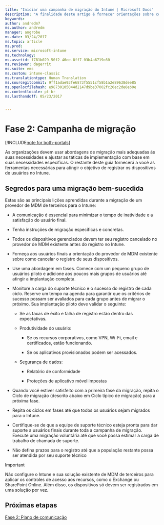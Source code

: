 ```yaml
---
title: "Iniciar uma campanha de migração do Intune | Microsoft Docs"
description: "A finalidade deste artigo é fornecer orientações sobre como iniciar uma campanha de migração."
keywords: 
author: andredm7
ms.author: andredm
manager: angrobe
ms.date: 03/24/2017
ms.topic: article
ms.prod: 
ms.service: microsoft-intune
ms.technology: 
ms.assetid: f781b029-50f2-46ee-8ff7-03b4a6719e80
ms.reviewer: dagerrit
ms.suite: ems
ms.custom: intune-classic
ms.translationtype: Human Translation
ms.sourcegitcommit: 9ff1adae93fe6873f5551cf58b1a2e89638dee85
ms.openlocfilehash: e98730105044d2147d9be37002fc20ec2de8eb0e
ms.contentlocale: pt-br
ms.lasthandoff: 05/23/2017


---
```


# <a name="phase-2-migration-campaign"></a>Fase 2: Campanha de migração

[!INCLUDE[note for both-portals](../includes/note-for-both-portals.md)]

As organizações devem usar abordagens de migração mais adequadas às suas necessidades e ajustar as táticas de implementação com base em suas necessidades específicas. O restante deste guia fornecerá a você as ferramentas necessárias para atingir o objetivo de registrar os dispositivos de usuários no Intune.

## <a name="keys-to-a-successful-migration"></a>Segredos para uma migração bem-sucedida

Estas são as principais lições aprendidas durante a migração de um provedor de MDM de terceiros para o Intune:

-   A comunicação é essencial para minimizar o tempo de inatividade e a satisfação do usuário final.

-   Tenha instruções de migração específicas e concretas.

-   Todos os dispositivos gerenciados devem ter seu registro cancelado no provedor de MDM existente antes do registro no Intune.

-   Forneça aos usuários finais a orientação do provedor de MDM existente sobre como cancelar o registro de seus dispositivos.

-   Use uma abordagem em fases. Comece com um pequeno grupo de usuários piloto e adicione aos poucos mais grupos de usuários até atingir a implantação completa.

-   Monitore a carga do suporte técnico e o sucesso do registro de cada ciclo. Reserve um tempo na agenda para garantir que os critérios de sucesso possam ser avaliados para cada grupo antes de migrar o próximo. Sua implantação piloto deve validar o seguinte:

    -   Se as taxas de êxito e falha de registro estão dentro das expectativas.

    -   Produtividade do usuário:

        -   Se os recursos corporativos, como VPN, Wi-Fi, email e certificados, estão funcionando.

        -   Se os aplicativos provisionados podem ser acessados.

    -   Segurança de dados:

        -   Relatório de conformidade

        -   Proteções de aplicativo móvel impostas

-   Quando você estiver satisfeito com a primeira fase da migração, repita o Ciclo de migração (descrito abaixo em Ciclo típico de migração) para a próxima fase.

-   Repita os ciclos em fases até que todos os usuários sejam migrados para o Intune.

-   Certifique-se de que a equipe de suporte técnico esteja pronta para dar suporte a usuários finais durante toda a campanha de migração. Execute uma migração voluntária até que você possa estimar a carga de trabalho de chamada de suporte.

-   Não defina prazos para o registro até que a população restante possa ser atendida por seu suporte técnico

> [!IMPORTANT] 
> Não configure o Intune e sua solução existente de MDM de terceiros para aplicar os controles de acesso aos recursos, como o Exchange ou SharePoint Online. Além disso, os dispositivos só devem ser registrados em uma solução por vez.

## <a name="next-steps"></a>Próximas etapas

[Fase 2: Plano de comunicação](/intune-classic/plan-design/migration-phase2-communication-plan)

